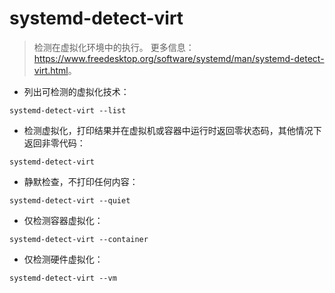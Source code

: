 # systemd-detect-virt

> 检测在虚拟化环境中的执行。
> 更多信息：<https://www.freedesktop.org/software/systemd/man/systemd-detect-virt.html>。

- 列出可检测的虚拟化技术：

`systemd-detect-virt --list`

- 检测虚拟化，打印结果并在虚拟机或容器中运行时返回零状态码，其他情况下返回非零代码：

`systemd-detect-virt`

- 静默检查，不打印任何内容：

`systemd-detect-virt --quiet`

- 仅检测容器虚拟化：

`systemd-detect-virt --container`

- 仅检测硬件虚拟化：

`systemd-detect-virt --vm`